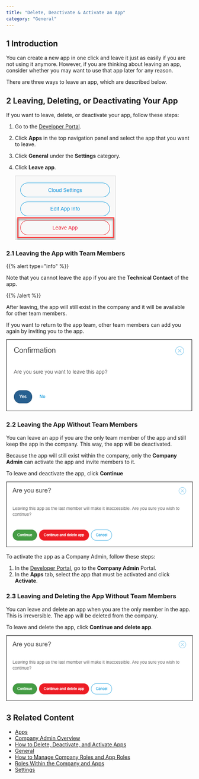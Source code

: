 ```yaml
---
title: "Delete, Deactivate & Activate an App"
category: "General"
---
```


## 1 Introduction

You can create a new app in one click and leave it just as easily if you are not using it anymore. However, if you are thinking about leaving an app, consider whether you may want to use that app later for any reason.

There are three ways to leave an app, which are described below.

## 2 Leaving, Deleting, or Deactivating Your App

If you want to leave, delete, or deactivate your app, follow these steps:

1. Go to the [Developer Portal](http://home.mendix.com).
2. Click **Apps** in the top navigation panel and select the app that you want to leave.
3. Click **General** under the **Settings** category.
4. Click **Leave app**.

    ![](attachments/settings/leave-app.png)    

### 2.1 Leaving the App with Team Members

{{% alert type="info" %}}

Note that you cannot leave the app if you are the **Technical Contact** of the app.

{{% /alert %}}

After leaving, the app will still exist in the company and it will be available for other team members.

If you want to return to the app team, other team members can add you again by inviting you to the app.

   ![](attachments/settings/confirmation-leave.png) 

### 2.2 Leaving the App Without Team Members

You can leave an app if you are the only team member of the app and still keep the app in the company. This way, the app will be deactivated.

Because the app will still exist within the company, only the **Company Admin** can activate the app and invite members to it.

To leave and deactivate the app, click **Continue**

   ![](attachments/settings/delete-app.png)

To activate the app as a Company Admin, follow these steps:

1. In the [Developer Portal](http://home.mendix.com), go to the **Company Admin** Portal.
2. In the **Apps** tab, select the app that must be activated and click **Activate**.

### 2.3 Leaving and Deleting the App Without Team Members

You can leave and delete an app when you are the only member in the app. This is irreversible. The app will be deleted from the company.

To leave and delete the app, click **Continue and delete app**.

   ![](attachments/settings/delete-app.png) 

## 3 Related Content

* [Apps](/developerportal/general/apps)
* [Company Admin Overview](/developerportal/general/companyadmin-overview)
* [How to Delete, Deactivate, and Activate Apps](/developerportal/howto/delete-apps)
* [General](/developerportal/settings/general-settings)
* [How to Manage Company Roles and App Roles](/developerportal/howto/change-roles)
* [Roles Within the Company and Apps](roles)
* [Settings](/developerportal/settings)
